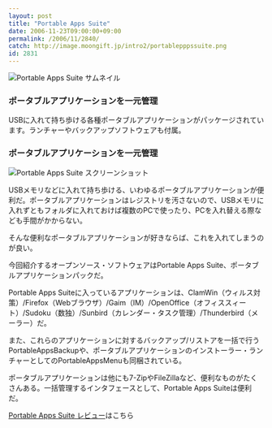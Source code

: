 ```yaml
---
layout: post
title: "Portable Apps Suite"
date: 2006-11-23T09:00:00+09:00
permalink: /2006/11/2840/
catch: http://image.moongift.jp/intro2/portablepppssuite.png
id: 2831
---
```

 ![Portable Apps Suite サムネイル](http://image.moongift.jp/intro2/portablepppssuite.t.png "Portable Apps Suite サムネイル")
  

### ポータブルアプリケーションを一元管理
  
USBに入れて持ち歩ける各種ポータブルアプリケーションがパッケージされています。ランチャーやバックアップソフトウェアも付属。  
<!--more-->  

### ポータブルアプリケーションを一元管理
  

![Portable Apps Suite スクリーンショット](http://image.moongift.jp/intro2/portablepppssuite.png "Portable Apps Suite スクリーンショット")

  

USBメモリなどに入れて持ち歩ける、いわゆるポータブルアプリケーションが便利だ。ポータブルアプリケーションはレジストリを汚さないので、USBメモリに入れずともフォルダに入れておけば複数のPCで使ったり、PCを入れ替える際なども手間がかからない。

  

そんな便利なポータブルアプリケーションが好きならば、これを入れてしまうのが良い。

  

今回紹介するオープンソース・ソフトウェアはPortable Apps Suite、ポータブルアプリケーションパックだ。

  

Portable Apps Suiteに入っているアプリケーションは、ClamWin（ウィルス対策）/Firefox（Webブラウザ）/Gaim（IM）/OpenOffice（オフィススィート）/Sudoku（数独）/Sunbird（カレンダー・タスク管理）/Thunderbird（メーラー）だ。

  

また、これらのアプリケーションに対するバックアップ/リストアを一括で行うPortableAppsBackupや、ポータブルアプリケーションのインストーラー・ランチャーとしてのPortableAppsMenuも同梱されている。

  

ポータブルアプリケーションは他にも7-ZipやFileZillaなど、便利なものがたくさんある。一括管理するインタフェースとして、Portable Apps Suiteは便利だ。

  

[Portable Apps Suite レビュー](http://oss.moongift.jp/review/i-2841.html)はこちら

